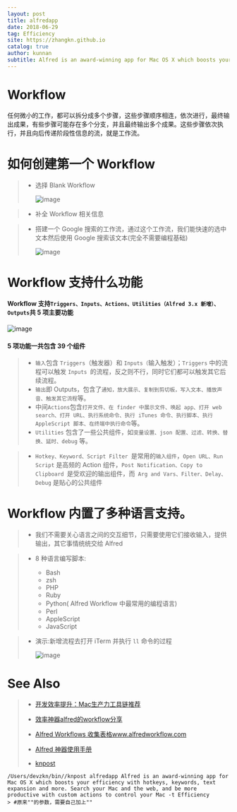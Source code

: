 ```yaml
---
layout: post
title: alfredapp
date: 2018-06-29
tag: Efficiency
site: https://zhangkn.github.io
catalog: true
author: kunnan
subtitle: Alfred is an award-winning app for Mac OS X which boosts your efficiency with hotkeys, keywords, text expansion and more. Search your Mac and the web, and be more productive with custom actions to control your Mac
---
```




# Workflow

任何微小的工作，都可以拆分成多个步骤，这些步骤顺序相连，依次进行，最终输出成果，有些步骤可能存在多个分支，并且最终输出多个成果。这些步骤依次执行，并且向后传递阶段性信息的流，就是工作流。

# 如何创建第一个 Workflow



> * 选择 Blank Workflow
>
>   ![image](https://wx4.sinaimg.cn/large/af39b376gy1fss07q4mdng206w04mmx9.gif)

> * 补全 Workflow 相关信息
>
>   

> * 搭建一个 Google 搜索的工作流，通过这个工作流，我们能快速的选中文本然后使用 Google 搜索该文本(完全不需要编程基础)
>
>   ![image](https://wx1.sinaimg.cn/large/af39b376gy1fss0gea0zhg20h60bgtda.gif)

# Workflow 支持什么功能

 

#### Workflow 支持` Triggers、Inputs、Actions、Utilities（Alfred 3.x 新增）、Outputs `共 5 项主要功能

![image](https://wx1.sinaimg.cn/large/af39b376gy1fss0iwf63hj204k076dgb.jpg)



#### 5 项功能一共包含 39 个组件

> * `输入`包含 `Triggers`（触发器）和 `Inputs（`输入触发）；`Triggers` 中的流程可以触发 `Inputs `的流程，反之则不行，同时它们都可以触发其它后续流程。
> * `输出`即 Outputs，包含了`通知，放大展示、复制到剪切板，写入文本、播放声音、触发其它流程`等。
> * 中间` Actions `包含`打开文件、在 finder 中展示文件、唤起 app、打开 web search、打开 URL、执行系统命令、执行 iTunes 命令、执行脚本、执行 AppleScript 脚本、在终端中执行命令`等。
> * `Utilities` 包含了一些公共组件，如`变量设置、json 配置、过滤、转换、替换、延时、debug` 等。
>
> 
>
> 
>
>  
>
> 

> * `Hotkey、Keyword、Script Filter `是常用的`输入组件`，`Open URL、Run Script` 是高频的 Action 组件，`Post Notification、Copy to Clipboard `是受欢迎的输出组件，而` Arg and Vars、Filter、Delay、Debug` 是贴心的公共组件

#  Workflow 内置了多种语言支持。

> * 我们不需要关心语言之间的交互细节，只需要使用它们接收输入，提供输出，其它事情统统交给 Alfred
>
>   

> * 8 种语言编写脚本:
>
>   - Bash
>   - zsh
>   - PHP
>   - Ruby
>   - Python( Alfred Workflow 中最常用的编程语言)
>   - Perl
>   - AppleScript
>   - JavaScript
>
>    
>
>   
>
>   

> * 演示:新增流程去打开 iTerm 并执行 `ll` 命令的过程
>
>   ![image](https://wx1.sinaimg.cn/large/af39b376gy1fss0r02mxog20h707qdj0.gif)
>
>   



# See Also 

>* [开发效率提升：Mac生产力工具链推荐](https://github.com/kunnan/tool)
>* [效率神器alfred的workflow分享](https://github.com/Louiszhai/alfred-workflows)
>
>* [Alfred Workflows 收集表格www.alfredworkflow.com](http://www.alfredworkflow.com/)
>* [Alfred 神器使用手册](https://sspai.com/post/44624)
>* [knpost](https://github.com/zhangkn/KNBin/blob/master/knpost) 
>
```
/Users/devzkn/bin//knpost alfredapp Alfred is an award-winning app for Mac OS X which boosts your efficiency with hotkeys, keywords, text expansion and more. Search your Mac and the web, and be more productive with custom actions to control your Mac -t Efficiency
> #原来""的参数，需要自己加上""
```


